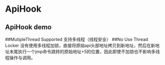 # ApiHook
ApiHook demo
---
##MutipleThread Supported			支持多线程（线程安全）
##No Use Thread Locker			没有使用多线程加锁，直接将原始api头部地址拷贝到新地址，然后在新地址末尾执行一个jmp命令跳转的原始地址+5的位置，因此即使不加锁也不影响多线程操作与调用。
